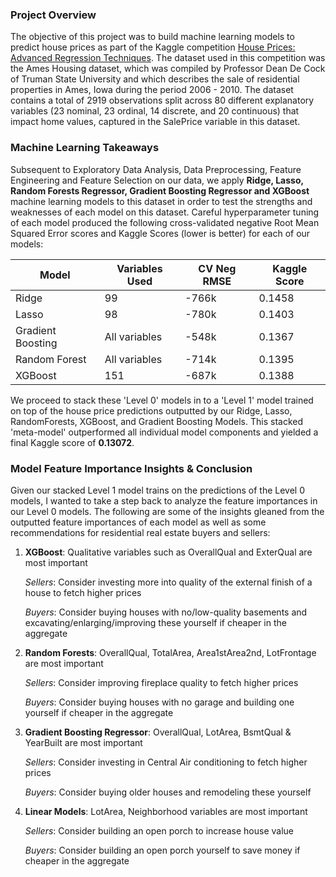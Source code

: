 ### Project Overview 

The objective of this project was to build machine learning models to predict house prices as part of the Kaggle competition [House Prices: Advanced Regression Techniques](https://www.kaggle.com/c/house-prices-advanced-regression-techniques). The dataset used in this competition was the Ames Housing dataset, which was compiled by Professor Dean De Cock of Truman State University and which describes the sale of residential properties in Ames, Iowa during the period 2006 - 2010. The dataset contains a total of 2919 observations split across 80 different explanatory variables (23 nominal, 23 ordinal, 14 discrete, and 20 continuous) that impact home values, captured in the SalePrice variable in this dataset.


### Machine Learning Takeaways

Subsequent to Exploratory Data Analysis, Data Preprocessing, Feature Engineering and Feature Selection on our data, we apply **Ridge, Lasso, Random Forests Regressor, Gradient Boosting Regressor and XGBoost** machine learning models to this dataset in order to test the strengths and weaknesses of each model on this dataset. Careful hyperparameter tuning of each model produced the following cross-validated negative Root Mean Squared Error scores and Kaggle Scores (lower is better) for each of our models:

| Model             | Variables Used | CV Neg RMSE | Kaggle Score |   
|-------------------|----------------|-------------|--------------|
| Ridge             | 99             | -766k       | 0.1458       |   
| Lasso             | 98             | -780k       | 0.1403       |   
| Gradient Boosting | All variables  | -548k       | 0.1367       |   
| Random Forest     | All variables  | -714k       | 0.1395       |   
| XGBoost           | 151            | -687k       | 0.1388       |   
                                                         

We proceed to stack these 'Level 0' models in to a 'Level 1' model trained on top of the house price predictions outputted by our Ridge, Lasso, RandomForests, XGBoost, and Gradient Boosting Models. This stacked 'meta-model' outperformed all individual model components and yielded a final Kaggle score of **0.13072**.


### Model Feature Importance Insights & Conclusion

Given our stacked Level 1 model trains on the predictions of the Level 0 models, I wanted to take a step back to analyze the feature importances in our Level 0 models. The following are some of the insights gleaned from the outputted feature importances of each model as well as some recommendations for residential real estate buyers and sellers:

1. **XGBoost**: Qualitative variables such as OverallQual and ExterQual are most important

    *Sellers*: Consider investing more into quality of the external finish of a house to fetch higher prices
    
    *Buyers*: Consider buying houses with no/low-quality basements and excavating/enlarging/improving these yourself if cheaper in the aggregate

1. **Random Forests**: OverallQual, TotalArea, Area1stArea2nd, LotFrontage are most important

    *Sellers*: Consider improving fireplace quality to fetch higher prices
    
    *Buyers*: Consider buying houses with no garage and building one yourself if cheaper in the aggregate

1. **Gradient Boosting Regressor**: OverallQual, LotArea, BsmtQual & YearBuilt are most important

    *Sellers*: Consider investing in Central Air conditioning to fetch higher prices
    
    *Buyers*: Consider buying older houses and remodeling these yourself

1. **Linear Models**: LotArea, Neighborhood variables are most important

    *Sellers*: Consider building an open porch to increase house value
    
    *Buyers*: Consider building an open porch yourself to save money if cheaper in the aggregate
